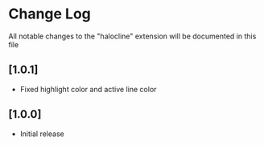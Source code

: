 # Change Log

All notable changes to the "halocline" extension will be documented in this file
## [1.0.1]

- Fixed highlight color and active line color

## [1.0.0]

- Initial release
